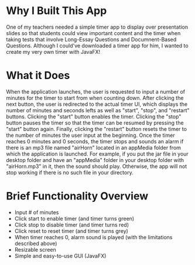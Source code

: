 # Why I Built This App
One of my teachers needed a simple timer app to display over presentation slides so that students could view important content and the timer when taking tests that involve Long-Essay Questions and Documnent-Based Questions. Although I could've downloaded a timer app for him, I wanted to create my very own timer with JavaFX!

# What it Does
When the application launches, the user is requested to input a number of minutes for the timer to start from when counting down. After clicking the next button, the user is redirected to the actual timer UI, which displays the number of minutes and seconds lefts as well as "start", "stop", and "restart" buttons. Clicking the "start" button enables the timer. Clicking the "stop" button pauses the timer so that the timer can be resumed by pressing the "start" button again. Finally, clicking the "restart" button resets the timer to the number of minutes the user input at the beginning. Once the timer reaches 0 minutes and 0 seconds, the timer stops and sounds an alarm if there is an mp3 file named "airHorn" located in an appMedia folder from which the application is launched. For example, if you put the jar file in your desktop folder and have an "appMedia" folder in your desktop folder with "airHorn.mp3" in it, then the sound should play. Otherwise, the app will not stop working if there is no such file in your directory.

# Brief Functionality Overview
- Input # of minutes
- Click start to enable timer (and timer turns green)
- Click stop to disable timer (and timer turns red)
- Click reset to reset timer (and timer turns grey)
- When timer reaches 0, alarm sound is played (with the limitations described above)
- Resizable screen
- Simple and easy-to-use GUI (JavaFX)
